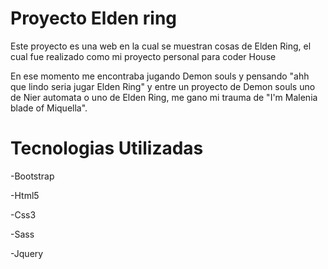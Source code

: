 # Proyecto Elden ring

Este proyecto es una web en la cual se muestran cosas de Elden Ring, el cual fue realizado como mi proyecto personal para coder House

En ese momento me encontraba jugando Demon souls y pensando "ahh que lindo seria jugar Elden Ring" y entre un proyecto de Demon souls uno de Nier automata o uno de Elden Ring, me gano mi  trauma de "I'm Malenia blade of Miquella".

# Tecnologias Utilizadas

-Bootstrap

-Html5

-Css3

-Sass

-Jquery

